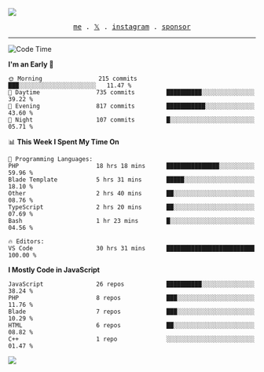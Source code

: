 <img style="bottom: 800px;" src="https://imgur.com/rilHVxA.png"/>
<p align="center">
  <samp>
    <a href="https://fayln.com">me</a> .
    <!-- <a href="https://fayln.com/projects">projects</a> . -->
    <a href="https://go.fayln.com/twitter">𝕏</a> .
    <a href="https://go.fayln.com/instagram">instagram</a> .
<!--     <a href="https://go.fayln.com/polywork">polywork</a> . -->
    <a href="https://github.com/sponsors/faridhnzz">sponsor</a>
  </samp>
</p>

---
<!--START_SECTION:waka-->
![Code Time](http://img.shields.io/badge/Code%20Time-3%2C299%20hrs%2013%20mins-blue)

**I'm an Early 🐤** 

```text
🌞 Morning                215 commits         ███░░░░░░░░░░░░░░░░░░░░░░   11.47 % 
🌆 Daytime                735 commits         ██████████░░░░░░░░░░░░░░░   39.22 % 
🌃 Evening                817 commits         ███████████░░░░░░░░░░░░░░   43.60 % 
🌙 Night                  107 commits         █░░░░░░░░░░░░░░░░░░░░░░░░   05.71 % 
```


📊 **This Week I Spent My Time On** 

```text
💬 Programming Languages: 
PHP                      18 hrs 18 mins      ███████████████░░░░░░░░░░   59.96 % 
Blade Template           5 hrs 31 mins       █████░░░░░░░░░░░░░░░░░░░░   18.10 % 
Other                    2 hrs 40 mins       ██░░░░░░░░░░░░░░░░░░░░░░░   08.76 % 
TypeScript               2 hrs 20 mins       ██░░░░░░░░░░░░░░░░░░░░░░░   07.69 % 
Bash                     1 hr 23 mins        █░░░░░░░░░░░░░░░░░░░░░░░░   04.56 % 

🔥 Editors: 
VS Code                  30 hrs 31 mins      █████████████████████████   100.00 % 
```

**I Mostly Code in JavaScript** 

```text
JavaScript               26 repos            ██████████░░░░░░░░░░░░░░░   38.24 % 
PHP                      8 repos             ███░░░░░░░░░░░░░░░░░░░░░░   11.76 % 
Blade                    7 repos             ███░░░░░░░░░░░░░░░░░░░░░░   10.29 % 
HTML                     6 repos             ██░░░░░░░░░░░░░░░░░░░░░░░   08.82 % 
C++                      1 repo              ░░░░░░░░░░░░░░░░░░░░░░░░░   01.47 % 
```




<!--END_SECTION:waka-->

![](https://hit.yhype.me/github/profile?user_id=29797712)
